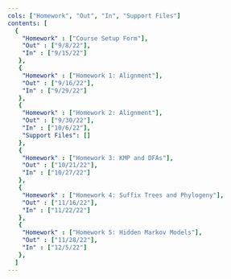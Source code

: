 ```yaml
---
cols: ["Homework", "Out", "In", "Support Files"]
contents: [
  {
    "Homework" : ["Course Setup Form"],
    "Out" : ["9/8/22"],
    "In" : ["9/15/22"]
   },
   {
    "Homework" : ["Homework 1: Alignment"],
    "Out" : ["9/16/22"],
    "In" : ["9/29/22"]
   },
   {
    "Homework" : ["Homework 2: Alignment"],
    "Out" : ["9/30/22"],
    "In" : ["10/6/22"],
    "Support Files": []
   },
   {
    "Homework" : ["Homework 3: KMP and DFAs"],
    "Out" : ["10/21/22"],
    "In" : ["10/27/22"]
   },
   {
    "Homework" : ["Homework 4: Suffix Trees and Phylogeny"],
    "Out" : ["11/16/22"],
    "In" : ["11/22/22"]
   },
   {
    "Homework" : ["Homework 5: Hidden Markov Models"],
    "Out" : ["11/28/22"],
    "In" : ["12/5/22"]
   },
  ]
---
```

<!-- link format (include braces) {"Homework 1: Alignment": "https://google.com"} -->

